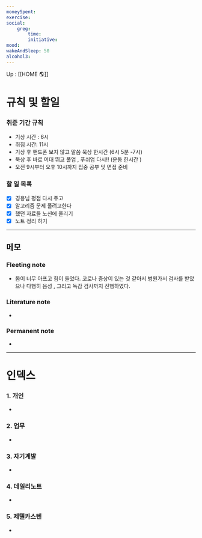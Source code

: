 ```yaml
---
moneySpent: 
exercise: 
social:
    greg: 
        time:
        initiative: 
mood: 
wakeAndSleep: 50
alcohol3: 
---
```


Up : [[HOME 🌎]]

# 규칙 및 할일

### 취준 기간 규칙 

- 기상 시간 : 6시
- 취침 시간: 11시 
- 기상 후 핸드폰 보지 않고 말씀 묵상 한시간 (6시 5분  -7시) 
- 묵상 후 바로 어대 뛰고 풀업 , 푸쉬업 다시!!  (운동 한시간 )
- 오전 9시부터 오후 10시까지 집중 공부 및 면접 준비 

### 할 일 목록
- [x] 경용님 평점 다시 주고 
- [x] 알고리즘 문제 풀려고한다
- [x] 했던 자료들 노션에 올리기
- [x] 노트 정리 하기 

---

## 메모

### Fleeting note
- 몸이 너무 아프고 힘이 들었다. 코로나 증상이 있는 것 같아서 병원가서 검사를 받았으나 다행히 음성 , 그리고 독감 검사까지 진행하였다. 

### Literature note
- 

### Permanent note
- 

---

# 인덱스
### 1. 개인 
- 
### 2. 업무
- 
### 3. 자기계발
- 
### 4. 데일리노트
- 
### 5. 제텔카스텐
- 